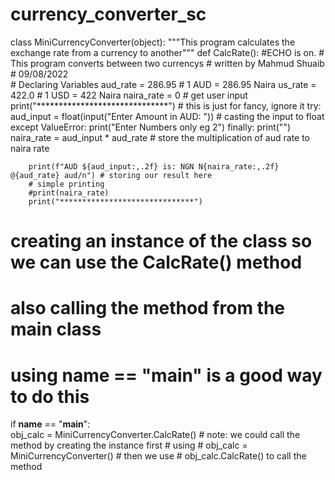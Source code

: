 # currency_converter_sc
class MiniCurrencyConverter(object):
    """This program calculates the exchange rate from a currency to another"""
    def CalcRate():
        #ECHO is on.
        # This program converts between two currencys
        # written by Mahmud Shuaib 
        # 09/08/2022        
        # Declaring Variables 
        aud_rate = 286.95 # 1 AUD = 286.95 Naira 
        us_rate = 422.0 # 1 USD = 422 Naira 
        naira_rate = 0
        # get user input 
        print("******************************") # this is just for fancy, ignore it 
        try:
            aud_input = float(input("Enter Amount in AUD: ")) # casting the input to float 
        except ValueError:
            print("Enter Numbers only eg 2")
        finally:
            print("")
        naira_rate = aud_input * aud_rate # store the multiplication of aud rate to naira rate
        
        print(f"AUD ${aud_input:,.2f} is: NGN N{naira_rate:,.2f} @{aud_rate} aud/n") # storing our result here
        # simple printing 
        #print(naira_rate) 
        print("******************************")
# creating an instance of the class so we can use the CalcRate() method 
# also calling the method from the main class 
# using __name__ == "__main__" is a good way to do this 
if __name__ == "__main__":      
    obj_calc = MiniCurrencyConverter.CalcRate()
    # note: we could call the method by creating the instance first
    # using 
    # obj_calc = MiniCurrencyConverter()
    # then we use 
    # obj_calc.CalcRate() to call the method 


